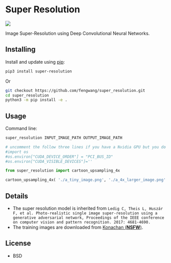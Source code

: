 # Super Resolution

![](https://github.com/fengwang/super_resolution/raw/master/assets/demo.png)


Image Super-Resolution using Deep Convolutional Neural Networks.

## Installing

Install and update using [pip](https://pip.pypa.io/en/stable/quickstart/):

```bash
pip3 install super-resolution
```
Or
```bash
git checkout https://github.com/fengwang/super_resolution.git
cd super_resolution
python3 -m pip install -e .
```


## Usage

Command line:

```bash
super_resolution INPUT_IMAGE_PATH OUTPUT_IMAGE_PATH
```

```python
# uncomment the follow three lines if you have a Nvidia GPU but you do not want to enable it.
#import os
#os.environ["CUDA_DEVICE_ORDER"] = "PCI_BUS_ID"
#os.environ["CUDA_VISIBLE_DEVICES"]=''

from super_resolution import cartoon_upsampling_4x

cartoon_upsampling_4x( './a_tiny_image.png', './a_4x_larger_image.png' )
```

## Details

+ The super resolution model is inherited from `Ledig C, Theis L, Huszár F, et al. Photo-realistic single image super-resolution using a generative adversarial network, Proceedings of the IEEE conference on computer vision and pattern recognition. 2017: 4681-4690.`
+ The training images are downloaded from [Konachan (__NSFW__)](https://konachan.com/).

## License

+ BSD


